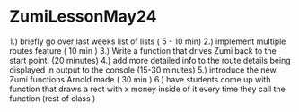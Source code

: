 # ZumiLessonMay24


1.) briefly go over last weeks list of lists   ( 5 - 10 min) 
2.) implement multiple routes feature          ( 10 min    )
3.) Write a function that drives Zumi back to the start point. (20 minutes) 
4.) add more detailed info to the route details being displayed in output to the console (15-30 minutes) 
5.) introduce the new Zumi functions Arnold made  ( 30 min )
6.) have students come up with function that draws a rect with x money inside of it every time they call the function (rest of class ) 
